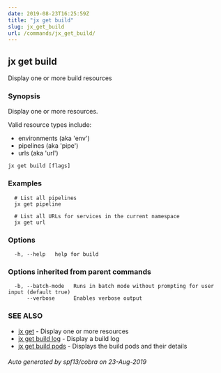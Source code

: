 ```yaml
---
date: 2019-08-23T16:25:59Z
title: "jx get build"
slug: jx_get_build
url: /commands/jx_get_build/
---
```

## jx get build

Display one or more build resources

### Synopsis

Display one or more resources. 

Valid resource types include: 

  * environments (aka 'env')  
  * pipelines (aka 'pipe')  
  * urls (aka 'url')

```
jx get build [flags]
```

### Examples

```
  # List all pipelines
  jx get pipeline
  
  # List all URLs for services in the current namespace
  jx get url
```

### Options

```
  -h, --help   help for build
```

### Options inherited from parent commands

```
  -b, --batch-mode   Runs in batch mode without prompting for user input (default true)
      --verbose      Enables verbose output
```

### SEE ALSO

* [jx get](/commands/jx_get/)	 - Display one or more resources
* [jx get build log](/commands/jx_get_build_log/)	 - Display a build log
* [jx get build pods](/commands/jx_get_build_pods/)	 - Displays the build pods and their details

###### Auto generated by spf13/cobra on 23-Aug-2019

